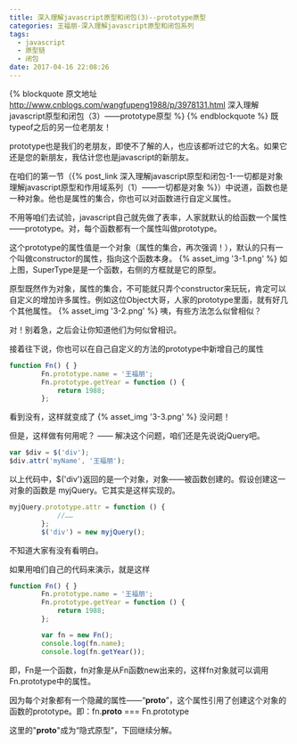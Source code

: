 ```yaml
---
title: 深入理解javascript原型和闭包(3)--prototype原型
categories: 王福朋-深入理解javascript原型和闭包系列
tags:
  - javascript
  - 原型链
  - 闭包
date: 2017-04-16 22:08:26
---
```

{% blockquote 原文地址 http://www.cnblogs.com/wangfupeng1988/p/3978131.html 深入理解javascript原型和闭包（3）——prototype原型 %}
{% endblockquote %}
既typeof之后的另一位老朋友！

prototype也是我们的老朋友，即使不了解的人，也应该都听过它的大名。如果它还是您的新朋友，我估计您也是javascript的新朋友。



在咱们的第一节（{% post_link 深入理解javascript原型和闭包-1-一切都是对象 理解javascript原型和作用域系列（1）——一切都是对象 %}）中说道，函数也是一种对象。他也是属性的集合，你也可以对函数进行自定义属性。

不用等咱们去试验，javascript自己就先做了表率，人家就默认的给函数一个属性——prototype。对，每个函数都有一个属性叫做prototype。

这个prototype的属性值是一个对象（属性的集合，再次强调！），默认的只有一个叫做constructor的属性，指向这个函数本身。
{% asset_img '3-1.png' %}
如上图，SuperType是是一个函数，右侧的方框就是它的原型。

原型既然作为对象，属性的集合，不可能就只弄个constructor来玩玩，肯定可以自定义的增加许多属性。例如这位Object大哥，人家的prototype里面，就有好几个其他属性。
{% asset_img '3-2.png' %}
咦，有些方法怎么似曾相似？

对！别着急，之后会让你知道他们为何似曾相识。

接着往下说，你也可以在自己自定义的方法的prototype中新增自己的属性
```javascript
function Fn() { }
        Fn.prototype.name = '王福朋';
        Fn.prototype.getYear = function () {
            return 1988;
        };
```
看到没有，这样就变成了
{% asset_img '3-3.png' %}
没问题！
<!-- more -->

但是，这样做有何用呢？ —— 解决这个问题，咱们还是先说说jQuery吧。
```javascript
var $div = $('div');
$div.attr('myName', '王福朋');
```
以上代码中，$('div')返回的是一个对象，对象——被函数创建的。假设创建这一对象的函数是 myjQuery。它其实是这样实现的。
```javascript
myjQuery.prototype.attr = function () {
            //……
        };
        $('div') = new myjQuery();
```
不知道大家有没有看明白。

如果用咱们自己的代码来演示，就是这样
```javascript
function Fn() { }
        Fn.prototype.name = '王福朋';
        Fn.prototype.getYear = function () {
            return 1988;
        };

        var fn = new Fn();
        console.log(fn.name);
        console.log(fn.getYear());
```
即，Fn是一个函数，fn对象是从Fn函数new出来的，这样fn对象就可以调用Fn.prototype中的属性。

因为每个对象都有一个隐藏的属性——“__proto__”，这个属性引用了创建这个对象的函数的prototype。即：fn.__proto__ === Fn.prototype

这里的"__proto__"成为“隐式原型”，下回继续分解。